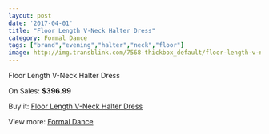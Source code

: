 ```yaml
---
layout: post
date: '2017-04-01'
title: "Floor Length V-Neck Halter Dress"
category: Formal Dance
tags: ["brand","evening","halter","neck","floor"]
image: http://img.transblink.com/7568-thickbox_default/floor-length-v-neck-halter-dress.jpg
---
```

Floor Length V-Neck Halter Dress

On Sales: **$396.99**
<a href="https://www.transblink.com/en/formal-dance/2449-floor-length-v-neck-halter-dress.html"><amp-img layout="responsive" width="600" height="600" src="//img.transblink.com/7568-thickbox_default/floor-length-v-neck-halter-dress.jpg" alt="Floor Length V-Neck Halter Dress 0" /></a>
<a href="https://www.transblink.com/en/formal-dance/2449-floor-length-v-neck-halter-dress.html"><amp-img layout="responsive" width="600" height="600" src="//img.transblink.com/7572-thickbox_default/floor-length-v-neck-halter-dress.jpg" alt="Floor Length V-Neck Halter Dress 1" /></a>
<a href="https://www.transblink.com/en/formal-dance/2449-floor-length-v-neck-halter-dress.html"><amp-img layout="responsive" width="600" height="600" src="//img.transblink.com/7571-thickbox_default/floor-length-v-neck-halter-dress.jpg" alt="Floor Length V-Neck Halter Dress 2" /></a>
<a href="https://www.transblink.com/en/formal-dance/2449-floor-length-v-neck-halter-dress.html"><amp-img layout="responsive" width="600" height="600" src="//img.transblink.com/7570-thickbox_default/floor-length-v-neck-halter-dress.jpg" alt="Floor Length V-Neck Halter Dress 3" /></a>
<a href="https://www.transblink.com/en/formal-dance/2449-floor-length-v-neck-halter-dress.html"><amp-img layout="responsive" width="600" height="600" src="//img.transblink.com/7569-thickbox_default/floor-length-v-neck-halter-dress.jpg" alt="Floor Length V-Neck Halter Dress 4" /></a>

Buy it: [Floor Length V-Neck Halter Dress](https://www.transblink.com/en/formal-dance/2449-floor-length-v-neck-halter-dress.html "Floor Length V-Neck Halter Dress")

View more: [Formal Dance](https://www.transblink.com/en/6-formal-dance "Formal Dance")